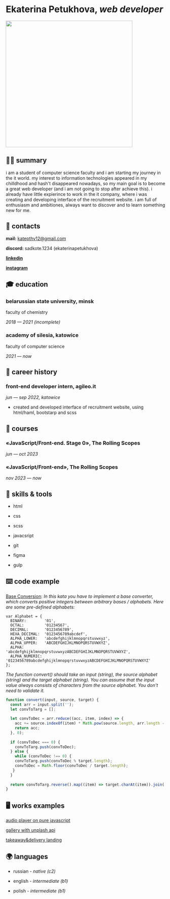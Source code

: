 # Ekaterina Petukhova, _web developer_

<img src="https://github.com/ekaterinapetukhova/rsschool-cv/assets/109340451/e25758a6-b726-4cf3-a5c7-24f8df465095" height='400'>

## 👋🏻 summary

i am a student of computer science faculty and i am starting my journey in the it world. my interest to information technologies appeared in my chilldhood and hash't disappeared nowadays, so my main goal is to become a great web developer (and i am not going to stop after achieve this). i already have little expierince to work in the it company, where i was creating and developing interface of the recruitment website. i am full of enthusiasm and ambitiones, always want to discover and to learn something new for me. 

## 🔌 contacts

**mail:** katepthv12@gmail.com

**discord:** sadkote.1234 (ekaterinapetukhova)

**[linkedin](https://www.linkedin.com/in/ekaterina-petukhova/)**

**[instagram](https://www.instagram.com/sadkote/)**

## 🎓 education

### belarussian state university, minsk

faculty of chemistry 

*2018 — 2021 (incomplete)*

### academy of silesia, katowice

faculty of computer science

*2021 — now*

## 💼 career history

### front-end developer intern, agileo.it

*jun — sep 2022, katowice*

* created and developed interface of recruitment website, using html/haml, bootstarp and scss

## 📖 courses 

### «JavaScript/Front-end. Stage 0», The Rolling Scopes

*jun — oct 2023*

### «JavaScript/Front-end», The Rolling Scopes

*nov 2023 — now*

## 🚀 skills & tools

* html

* css

* scss

* javacsript

* git

* figma

* gulp

## ⌨️ code example

[Base Conversion](https://www.codewars.com/kata/526a569ca578d7e6e300034e): *In this kata you have to implement a base converter, which converts positive integers between arbitrary bases / alphabets. Here are some pre-defined alphabets:*
```
var Alphabet = {
  BINARY:        '01',
  OCTAL:         '01234567',
  DECIMAL:       '0123456789',
  HEXA_DECIMAL:  '0123456789abcdef',
  ALPHA_LOWER:   'abcdefghijklmnopqrstuvwxyz',
  ALPHA_UPPER:   'ABCDEFGHIJKLMNOPQRSTUVWXYZ',
  ALPHA:         'abcdefghijklmnopqrstuvwxyzABCDEFGHIJKLMNOPQRSTUVWXYZ',
  ALPHA_NUMERIC: '0123456789abcdefghijklmnopqrstuvwxyzABCDEFGHIJKLMNOPQRSTUVWXYZ'
};
```
*The function convert() should take an input (string), the source alphabet (string) and the target alphabet (string). You can assume that the input value always consists of characters from the source alphabet. You don't need to validate it.*

```javascript
function convert(input, source, target) {
  const arr = input.split('');
  let convToTarg = [];
  
  let convToDec = arr.reduce((acc, item, index) => {
    acc += source.indexOf(item) * Math.pow(source.length, arr.length - 1 - index);
    return acc;
  }, 0);
  
  if (convToDec === 0) {
    convToTarg.push(convToDec);
  } else {
    while (convToDec !== 0) {
    convToTarg.push(convToDec % target.length);
    convToDec = Math.floor(convToDec / target.length);
   }
  }
  
  return convToTarg.reverse().map((item) => target.charAt(item)).join('');
}
```

## 🖥️ works examples

[audio player on pure javascript](https://rolling-scopes-school.github.io/ekaterinapetukhova-JSFEPRESCHOOL2023Q2/js30-1-2-audio-player/)

[gallery with unplash api](https://rolling-scopes-school.github.io/ekaterinapetukhova-JSFEPRESCHOOL2023Q2/js30-2-2-image-galery/)

[takeaway&delivery landing](https://ekaterinapetukhova.github.io/takeaway-and-delivery-landing/)

## 🌍 languages

* russian - *native (c2)*

* english - *intermediate (b1)*

* polish - *intermediate (b1)*

